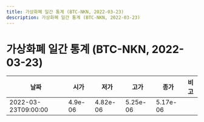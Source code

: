 ```yaml
---
title: 가상화폐 일간 통계 (BTC-NKN, 2022-03-23)
description: 가상화폐 일간 통계 (BTC-NKN, 2022-03-23)
---
```


가상화폐 일간 통계 (BTC-NKN, 2022-03-23)
===

|날짜|시가|저가|고가|종가|비고|
|--|--|--|--|--|--|
|2022-03-23T09:00:00|4.9e-06|4.82e-06|5.25e-06|5.17e-06|    |

